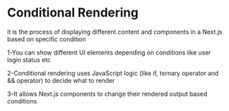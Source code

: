 # Conditional Rendering
it is the process of displaying different content and components in a Next.js based on specific condition

1-You can show different UI elements depending on conditions like user login status etc

2-Conditional rendering uses JavaScript logic (like if, ternary operator and && operator) to decide what to render

3-It allows Next.js components to change their rendered output based conditions
